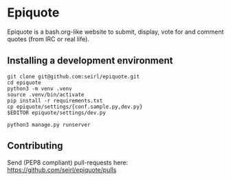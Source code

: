 # Epiquote

Epiquote is a bash.org-like website to submit, display, vote for and comment
quotes (from IRC or real life).

## Installing a development environment

    git clone git@github.com:seirl/epiquote.git
    cd epiquote
    python3 -m venv .venv
    source .venv/bin/activate
    pip install -r requirements.txt
    cp epiquote/settings/{conf.sample.py,dev.py}
    $EDITOR epiquote/settings/dev.py

    python3 manage.py runserver

## Contributing

Send (PEP8 compliant) pull-requests here:
https://github.com/seirl/epiquote/pulls
